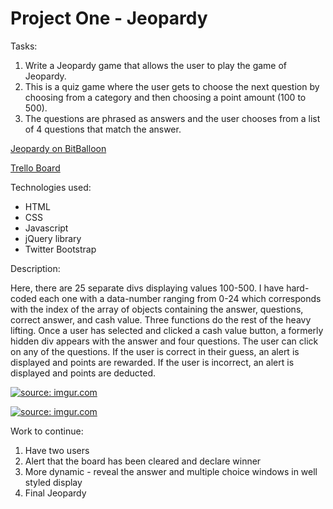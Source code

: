 # Project One - Jeopardy

Tasks: 
1. Write a Jeopardy game that allows the user to play the game of Jeopardy. 
2. This is a quiz game where the user gets to choose the next question by choosing from a category and then choosing a point amount (100 to 500). 
3. The questions are phrased as answers and the user chooses from a list of 4 questions that match the answer. 

<a href="http://head-hunter-mousedeer-84667.bitballoon.com/">Jeopardy on BitBalloon</a>

<a href="https://trello.com/b/RaTFGdaR/wdi-12-projectonejeopardy">Trello Board</a>

Technologies used: 
* HTML
* CSS
* Javascript
* jQuery library
* Twitter Bootstrap


Description:

Here, there are 25 separate divs displaying values 100-500. I have hard-coded each one with a data-number ranging from 0-24 which corresponds with the index of the array of objects containing the answer, questions, correct answer, and cash value. Three functions do the rest of the heavy lifting. Once a user has selected and clicked a cash value button, a formerly hidden div appears with the answer and four questions. The user can click on any of the questions. If the user is correct in their guess, an alert is displayed and points are rewarded. If the user is incorrect, an alert is displayed and points are deducted. 



<a href="https://imgur.com/dcGozLW"><img src="https://i.imgur.com/dcGozLW.png" title="source: imgur.com" /></a>

<a href="https://imgur.com/UXMzslT"><img src="https://i.imgur.com/UXMzslT.jpg" title="source: imgur.com" /></a>




Work to continue: 
1. Have two users
2. Alert that the board has been cleared and declare winner
3. More dynamic - reveal the answer and multiple choice windows in well styled display
4. Final Jeopardy
